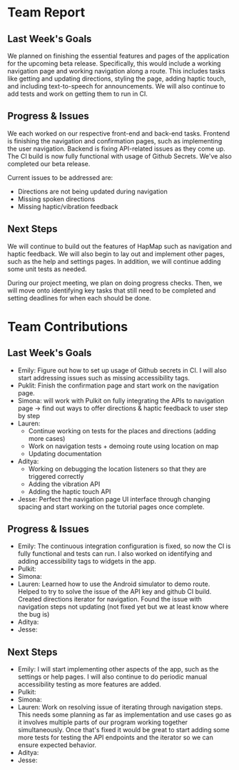 # Team Report

## Last Week's Goals
We planned on finishing the essential features and pages of the application for the upcoming beta release. Specifically, this would include a working navigation page and working navigation along a route. This includes tasks like getting and updating directions, styling the page, adding haptic touch, and including text-to-speech for announcements. We will also continue to add tests and work on getting them to run in CI.

## Progress & Issues
We each worked on our respective front-end and back-end tasks. Frontend is finishing the navigation and confirmation pages, such as implementing the user navigation. Backend is fixing API-related issues as they come up. The CI build is now fully functional with usage of Github Secrets. We've also completed our beta release.

Current issues to be addressed are:
- Directions are not being updated during navigation
- Missing spoken directions
- Missing haptic/vibration feedback

## Next Steps
We will continue to build out the features of HapMap such as navigation and haptic feedback. We will also begin to lay out and implement other pages, such as the help and settings pages. In addition, we will continue adding some unit tests as needed.

During our project meeting, we plan on doing progress checks. Then, we will move onto identifying key tasks that still need to be completed and setting deadlines for when each should be done.

# Team Contributions

## Last Week's Goals
- Emily: Figure out how to set up usage of Github secrets in CI. I will also start addressing issues such as missing accessibility tags.
- Puklit: Finish the confirmation page and start work on the navigation page.
- Simona: will work with Pulkit on fully integrating the APIs to navigation page -> find out ways to offer directions & haptic feedback to user step by step
- Lauren:
    - Continue working on tests for the places and directions (adding more cases)
    - Work on navigation tests + demoing route using location on map
    - Updating documentation
- Aditya:
    - Working on debugging the location listeners so that they are triggered correctly
    - Adding the vibration API
    - Adding the haptic touch API
- Jesse: Perfect the navigation page UI interface through changing spacing and start working on the tutorial pages once complete.

## Progress & Issues
- Emily: The continuous integration configuration is fixed, so now the CI is fully functional and tests can run. I also worked on identifying and adding accessibility tags to widgets in the app.
- Pulkit:
- Simona:
- Lauren: Learned how to use the Android simulator to demo route. Helped to try to solve the issue of the API key and github CI build. Created directions iterator for navigation. Found the issue with navigation steps not updating (not fixed yet but we at least know where the bug is)
- Aditya:
- Jesse:

## Next Steps
- Emily: I will start implementing other aspects of the app, such as the settings or help pages. I will also continue to do periodic manual accessibility testing as more features are added.
- Pulkit:
- Simona:
- Lauren: Work on resolving issue of iterating through navigation steps. This needs some planning as far as implementation and use cases go as it involves multiple parts of our program working together simultaneously. Once that's fixed it would be great to start adding some more tests for testing the API endpoints and the iterator so we can ensure expected behavior.
- Aditya:
- Jesse:
